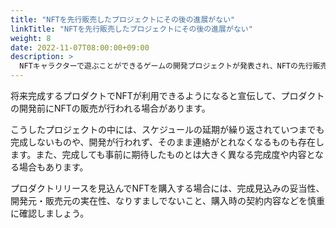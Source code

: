 ```yaml
---
title: "NFTを先行販売したプロジェクトにその後の進展がない"
linkTitle: "NFTを先行販売したプロジェクトにその後の進展がない"
weight: 8
date: 2022-11-07T08:00:00+09:00
description: >
  NFTキャラクターで遊ぶことができるゲームの開発プロジェクトが発表され、NFTの先行販売が行われた。ハイクオリティな予告動画に期待して高額なNFTを購入し、リリースを心待ちにしているが、リリースの延期が繰り返され、いつまでも完成しない。
---
```


将来完成するプロダクトでNFTが利用できるようになると宣伝して、プロダクトの開発前にNFTの販売が行われる場合があります。

こうしたプロジェクトの中には、スケジュールの延期が繰り返されていつまでも完成しないものや、開発が行われず、そのまま連絡がとれなくなるものも存在します。また、完成しても事前に期待したものとは大きく異なる完成度や内容となる場合もあります。

プロダクトリリースを見込んでNFTを購入する場合には、完成見込みの妥当性、開発元・販売元の実在性、なりすましでないこと、購入時の契約内容などを慎重に確認しましょう。
